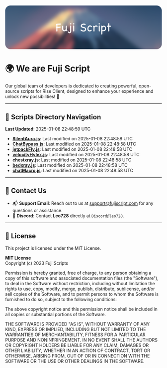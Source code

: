 ![Banner](.github/b.webp)

# 🌍 **We are Fuji Script**

Our global team of developers is dedicated to creating powerful, open-source scripts for Rise Client, designed to enhance your experience and unlock new possibilities! 🌟

---
<!-- SCRIPTS_NAVIGATION_START -->
## 📂 **Scripts Directory Navigation**

**Last Updated**: 2025-01-08 22:48:59 UTC

- **[SilentAura.js](scripts/SilentAura.js)**: Last modified on 2025-01-08 22:48:58 UTC
- **[ChatBypass.js](scripts/ChatBypass.js)**: Last modified on 2025-01-08 22:48:58 UTC
- **[jetpackFly.js](scripts/jetpackFly.js)**: Last modified on 2025-01-08 22:48:58 UTC
- **[velocityHylex.js](scripts/velocityHylex.js)**: Last modified on 2025-01-08 22:48:58 UTC
- **[chestxray.js](scripts/chestxray.js)**: Last modified on 2025-01-08 22:48:58 UTC
- **[bedxray.js](scripts/bedxray.js)**: Last modified on 2025-01-08 22:48:58 UTC
- **[chatMacro.js](scripts/chatMacro.js)**: Last modified on 2025-01-08 22:48:58 UTC

<!-- SCRIPTS_NAVIGATION_END -->

---

## 💬 **Contact Us**  
- 📬 **Support Email**: Reach out to us at [support@fujiscript.com](mailto:support@fujiscript.com) for any questions or assistance.  
- 💬 **Discord**: Contact **Leo728** directly at `Discord@leo728`.

---

## 📜 **License**

This project is licensed under the MIT License.  

**MIT License**  
Copyright (c) 2023 Fuji Scripts  

Permission is hereby granted, free of charge, to any person obtaining a copy of this software and associated documentation files (the "Software"), to deal in the Software without restriction, including without limitation the rights to use, copy, modify, merge, publish, distribute, sublicense, and/or sell copies of the Software, and to permit persons to whom the Software is furnished to do so, subject to the following conditions:  

The above copyright notice and this permission notice shall be included in all copies or substantial portions of the Software.  

THE SOFTWARE IS PROVIDED "AS IS", WITHOUT WARRANTY OF ANY KIND, EXPRESS OR IMPLIED, INCLUDING BUT NOT LIMITED TO THE WARRANTIES OF MERCHANTABILITY, FITNESS FOR A PARTICULAR PURPOSE AND NONINFRINGEMENT. IN NO EVENT SHALL THE AUTHORS OR COPYRIGHT HOLDERS BE LIABLE FOR ANY CLAIM, DAMAGES OR OTHER LIABILITY, WHETHER IN AN ACTION OF CONTRACT, TORT OR OTHERWISE, ARISING FROM, OUT OF OR IN CONNECTION WITH THE SOFTWARE OR THE USE OR OTHER DEALINGS IN THE SOFTWARE.  
